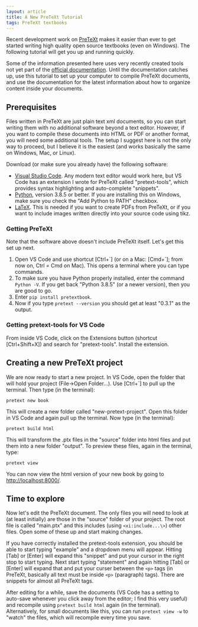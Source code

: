 ```yaml
---
layout: article
title: A New PreTeXt Tutorial
tags: PreTeXt textbooks
---
```


Recent development work on [PreTeXt](https://pretextbook.org/) makes it easier than ever to get started writing high quality open source textbooks (even on Windows).  The following tutorial will get you up and running quickly.  

Some of the information presented here uses very recently created tools not yet part of the [official documentation](https://pretextbook.org/doc/guide/html/guide-toc.html).  Until the documentation catches up, use this tutorial to set up your computer to compile PreTeXt documents, and use the documentation for the latest information about how to organize content inside your documents.

<!--more-->


## Prerequisites

Files written in PreTeXt are just plain text xml documents, so you can start writing them with no additional software beyond a text editor.  However, if you want to compile these documents into HTML or PDF or another format, you will need some additional tools.  The setup I suggest here is not the only way to proceed, but I believe it is the easiest (and works basically the same on Windows, Mac, or Linux).

Download (or make sure you already have) the following software:

* [Visual Studio Code](https://code.visualstudio.com/).  Any modern text editor would work here, but VS Code has an extension I wrote for PreTeXt called "pretext-tools", which provides syntax highlighting and auto-complete "snippets".
* [Python](https://www.python.org/downloads/), version 3.8.5 or better.  If you are installing this on Windows, make sure you check the "Add Python to PATH" checkbox.
* [LaTeX](https://www.latex-project.org/get/).  This is needed if you want to create PDFs from PreTeXt, or if you want to include images written directly into your source code using tikz.

### Getting PreTeXt

Note that the software above doesn't include PreTeXt itself.  Let's get this set up next.

1. Open VS Code and use shortcut [Ctrl+\`] (or on a Mac: [Cmd+\`]; from now on, Ctrl = Cmd on Mac).  This opens a terminal where you can type commands.
2. To make sure you have Python properly installed, enter the command `Python -V`.  If you get back "Python 3.8.5" (or a newer version), then you are good to go.
3. Enter `pip install pretextbook`.  
4. Now if you type `pretext --version` you should get at least "0.3.1" as the output. 

### Getting pretext-tools for VS Code

From inside VS Code, click on the Extensions button (shortcut [Ctrl+Shift+X]) and search for "pretext-tools".  Install the extension.

## Creating a new PreTeXt project

We are now ready to start a new project.  In VS Code, open the folder that will hold your project (File->Open Folder...).  Use [Ctrl+\`] to pull up the terminal.  Then type (in the terminal): 

    pretext new book

This will create a new folder called "new-pretext-project".  Open this folder in VS Code and again pull up the terminal.  Now type (in the terminal):

    pretext build html

This will transform the .ptx files in the "source" folder into html files and put them into a new folder "output".  To preview these files, again in the terminal, type:

    pretext view

You can now view the html version of your new book by going to [http://localhost:8000/](http://localhost:8000/). 

## Time to explore

Now let's edit the PreTeXt document.  The only files you will need to look at (at least initially) are those in the "source" folder of your project.  The root file is called "main.ptx" and this includes (using `<xi:include...\>`) other files.  Open some of these up and start making changes.  

If you have correctly installed the pretext-tools extension, you should be able to start typing "example" and a dropdown menu will appear.  Hitting [Tab] or [Enter] will expand this "snippet" and put your cursor in the right stop to start typing.  Next start typing "statement" and again hitting [Tab] or [Enter] will expand that and put your curser between the `<p>` tags (in PreTeXt, basically all text must be inside `<p>` (paragraph) tags).  There are snippets for almost all PreTeXt tags.  

After editing for a while, save the documents (VS Code has a setting to auto-save whenever you click away from the editor; I find this very useful) and recompile using `pretext build html` again (in the terminal).  Alternatively, for small documents like this, you can run `pretext view -w` to "watch" the files, which will recompile every time you save.
